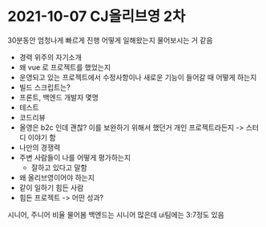 # 2021-10-07 CJ올리브영 2차

30분동안 엄청나게 빠르게 진행 어떻게 일해왔는지 물어보시는 거 같음

* 경력 위주의 자기소개
* 왜 vue 로 프로젝트를 했었는지
* 운영되고 있는 프로젝트에서 수정사항이나 새로운 기능이 들어갈 때 어떻게 하는지
* 빌드 스크립트는?
* 프론트, 백엔드 개발자 몇명
* 테스트
* 코드리뷰
* 올영은 b2c 인데 괜찮? 이를 보완하기 위해서 했던거 개인 프로젝트라든지 -> 스터디 이야기 함
* 나만의 경쟁력
* 주변 사람들이 나를 어떻게 평가하는지
  * 잘하고 있다고 말함
* 왜 올리브영이어야 하는지
* 같이 일하기 힘든 사람
* 힘든 프로젝트 -> 어떤 성과?

시니어, 주니어 비율 물어봄 백엔드는 시니어 많은데 ui팀에는 3:7정도 있음
